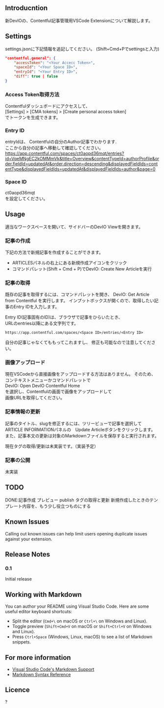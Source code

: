 ## Introducntion

新DevIOの、Contentful記事管理用VSCode Extensionについて解説します。  


## Settings

settings.jsonに下記情報を追記してください。
(Shift+Cmd+Pでsettingsと入力)

```json
"contentful.general": {
    "accessToken": "<Your Accecc Token>",
    "spaceId": "<Your Space ID>",
    "entryId": "<Your Entry ID>",
    "diff": true | false
}
```

### Access Token取得方法

Contentfulダッシュボードにアクセスして、  
[Settings] > [CMA tokens] > [Create personal access token]  
でトークンを生成できます。


### Entry ID
entryIdは、
Contentfulの自分のAuthor記事でわかります.  
ここから自分の記事へ移動して確認してください。
https://app.contentful.com/spaces/ct0aopd36mqt/entries?id=VqeMNgEC2kOMMmVk&title=Overview&contentTypeId=authorProfile&order.fieldId=updatedAt&order.direction=descending&displayedFieldIds=contentType&displayedFieldIds=updatedAt&displayedFieldIds=author&page=0


### Space ID

ct0aopd36mqt  
を設定してください。

## Usage

適当なワークスペースを開いて、サイドバーのDevIO Viewを開きます。  

### 記事の作成

下記の方法で新規記事を作成することができます。  

* ARTICLESパネルの右上にある新規作成アイコンをクリック
* コマンドパレット(Shift + Cmd + P)でDevIO: Create New Articleを実行

### 記事の取得

既存の記事を取得するには、コマンドパレットを開き、
DevIO: Get Article from Contentful
を実行します。
インプットボックスが開くので、取得したい記事のEntry IDを入力します。  

Entry ID(記事固有のID)は、ブラウザで記事をひらいたとき、  
URLのentries以降にある文字列です。

```
https://app.contentful.com/spaces/<Space ID>/entries/<Entry ID>
```

自分の記事じゃなくてももってこれますし、
修正も可能なので注意してください。

### 画像アップロード

現在VSCodeから直接画像をアップロードする方法はありません。
そのため、コンテキストメニューかコマンドパレットで  
DevIO: Open DevIO Contentful Home  
を選択し、Contentfulの画面で画像をアップロードして  
画像URLを取得してください。  

### 記事情報の更新

記事のタイトル、slugを修正するには、ツリービューで記事を選択して
ARTICLE INFORMATIONパネルの　Update Articleボタンをクリックします。  
また、記事本文の更新は対象のMarkdownファイルを保存すると実行されます。  

現在タグの取得/更新は未実装です。（実装予定）

### 記事の公開

未実装

## TODO

DONE:記事作成
プレビュー
publish
タグの取得と更新
新規作成したときのテンプレート内容を、もう少し役立つものにする


## Known Issues

Calling out known issues can help limit users opening duplicate issues against your extension.

## Release Notes

### 0.1

Initial release

## Working with Markdown

You can author your README using Visual Studio Code. Here are some useful editor keyboard shortcuts:

* Split the editor (`Cmd+\` on macOS or `Ctrl+\` on Windows and Linux).
* Toggle preview (`Shift+Cmd+V` on macOS or `Shift+Ctrl+V` on Windows and Linux).
* Press `Ctrl+Space` (Windows, Linux, macOS) to see a list of Markdown snippets.

## For more information

* [Visual Studio Code's Markdown Support](http://code.visualstudio.com/docs/languages/markdown)
* [Markdown Syntax Reference](https://help.github.com/articles/markdown-basics/)

## Licence
?